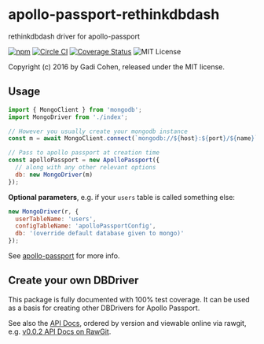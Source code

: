 # apollo-passport-rethinkdbdash

rethinkdbdash driver for apollo-passport

[![npm](https://img.shields.io/npm/v/apollo-passport-mongodb.svg?maxAge=2592000)](https://www.npmjs.com/package/apollo-passport-mongodb) [![Circle CI](https://circleci.com/gh/tomitrescak/apollo-passport-mongodb?style=shield)](https://circleci.com/gh/tomitrescak/apollo-passport-mongodb) [![Coverage Status](https://coveralls.io/github/tomitrescak/apollo-passport-mongodb/badge.svg?branch=master)](https://coveralls.io/github/tomitrescak/apollo-passport-mongodb?branch=master) ![MIT License](https://img.shields.io/badge/license-MIT-blue.svg)

Copyright (c) 2016 by Gadi Cohen, released under the MIT license.

## Usage

```js
import { MongoClient } from 'mongodb';
import MongoDriver from './index';

// However you usually create your mongodb instance
const m = await MongoClient.connect(`mongodb://${host}:${port}/${name}`);

// Pass to apollo passport at creation time
const apolloPassport = new ApolloPassport({
  // along with any other relevant options
  db: new MongoDriver(m)
});
```

**Optional parameters**, e.g. if your `users` table is called something else:

```js
new MongoDriver(r, {
  userTableName: 'users',
  configTableName: 'apolloPassportConfig',
  db: '(override default database given to mongo)'
});
```

See [apollo-passport](https://github.com/apollo-passport/apollo-passport) for more info.

## Create your own DBDriver

This package is fully documented with 100% test coverage.  It can be used as a basis for creating other DBDrivers for Apollo Passport.

See also the [API Docs](docs/api/apollo-passport-rethinkdbdash), ordered by version and viewable online via rawgit, e.g. [v0.0.2 API Docs on RawGit](https://cdn.rawgit.com/apollo-passport/rethinkdbdash/master/docs/api/apollo-passport-rethinkdbdash/0.0.2/RethinkDBDashDriver.html).
